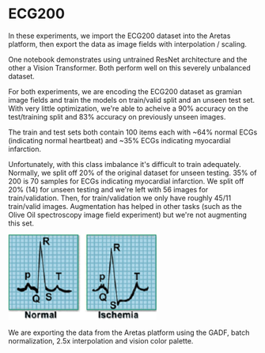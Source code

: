 # ECG200 
In these experiments, we import the ECG200 dataset into the Aretas platform, then export the data as image fields with interpolation / scaling. 

One notebook demonstrates using untrained ResNet architecture and the other a Vision Transformer. Both perform well on this severely unbalanced dataset.

For both experiments, we are encoding the ECG200 dataset as gramian image fields and train the models on train/valid split and an unseen test set. With very little optimization, we're able to acheive a 90% accuracy on the test/training split and 83% accuracy on previously unseen images. 

The train and test sets both contain 100 items each with ~64% normal ECGs (indicating normal heartbeat) and ~35% ECGs indicating myocardial infarction. 

Unfortunately, with this class imbalance it's difficult to train adequately. Normally, we split off 20% of the original dataset for unseen testing. 35% of 200 is 70 samples for ECGs indicating myocardial infarction. We split off 20% (14) for unseen testing and we're left with 56 images for train/validation. Then, for train/validation we only have roughly 45/11 train/valid images. Augmentation has helped in other tasks (such as the Olive Oil spectroscopy image field experiment) but we're not augmenting this set. 

<img src="ECG.png" width="300px">

We are exporting the data from the Aretas platform using the GADF, batch normalization, 2.5x interpolation and vision color palette.
